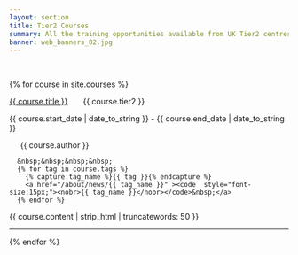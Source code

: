 ```yaml
---
layout: section
title: Tier2 Courses
summary: All the training opportunities available from UK Tier2 centres
banner: web_banners_02.jpg
---
```


<!--
Filter news by tags :  <a href="/about/news/blog"><code class="highligher-rouge"><nobr>blog</nobr></code>&nbsp;</a>        <a href="/about/news/calls"><code class="highligher-rouge"><nobr>calls</nobr></code>&nbsp;</a>        <a href="/about/news/events"><code class="highligher-rouge"><nobr>events</nobr></code>&nbsp;</a>        <a href="/about/news/newsletters"><code class="highligher-rouge"><nobr>newsletters</nobr></code>&nbsp;</a>     <!--   <a href="/about/news/"><code class="highligher-rouge"><nobr>show all</nobr></code>&nbsp;</a>   -->


<p>&nbsp;</p>


{% for course in site.courses %}
<div class="course-area">
  <a href="{{ course.url | prepend: site.baseurl }}" class="coursehead">{{ course.title }}</a> &nbsp; &nbsp; &nbsp;
  {{ course.tier2 }}

  <p class="course-date">

{{ course.start_date | date_to_string }} - {{ course.end_date | date_to_string }}

  &nbsp;&nbsp;&nbsp;&nbsp;
  {{ course.author }}

      &nbsp;&nbsp;&nbsp;&nbsp;
      {% for tag in course.tags %}
        {% capture tag_name %}{{ tag }}{% endcapture %}
        <a href="/about/news/{{ tag_name }}" ><code  style="font-size:15px;"><nobr>{{ tag_name }}</nobr></code>&nbsp;</a>
      {% endfor %}         
  </p>

  <p>
    {{ course.content | strip_html | truncatewords: 50 }}
  </p>


  <p>
    <hr/>
  </p>
</div>
{% endfor %}




